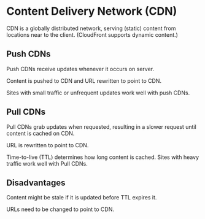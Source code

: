 # Content Delivery Network (CDN)

CDN is a globally distributed network, serving (static) content from locations near to the client. (CloudFront supports dynamic content.)

## Push CDNs
Push CDNs receive updates whenever it occurs on server.

Content is pushed to CDN and URL rewritten to point to CDN.

Sites with small traffic or unfrequent updates work well with push CDNs.

## Pull CDNs
Pull CDNs grab updates when requested, resulting in a slower request until content is cached on CDN.

URL is rewritten to point to CDN.

Time-to-live (TTL) determines how long content is cached. Sites with heavy traffic work well with Pull CDNs.

## Disadvantages
Content might be stale if it is updated before TTL expires it.

URLs need to be changed to point to CDN.
